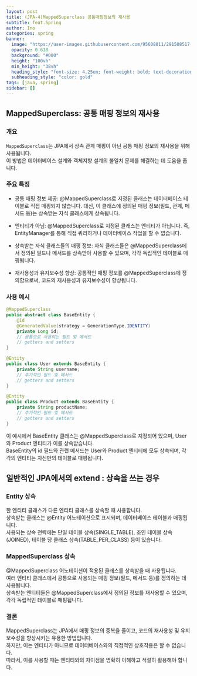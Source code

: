 ```yaml
---
layout: post
title: (JPA-4)MappedSuperclass 공통매핑정보의 재사용
subtitle: feat.Spring
author: Ino
categories: spring
banner:
  image: "https://user-images.githubusercontent.com/95608811/291508517-1966009e-4c10-4089-a793-f3f778f31809.png"
  opacity: 0.618
  background: "#000"
  height: "100vh"
  min_height: "38vh"
  heading_style: "font-size: 4.25em; font-weight: bold; text-decoration: underline"
  subheading_style: "color: gold"
tags: [java, spring]
sidebar: []
---
```


## MappedSuperclass: 공통 매핑 정보의 재사용

### 개요

`MappedSuperclass`는 JPA에서 상속 관계 매핑이 아닌 공통 매핑 정보의 재사용을 위해 사용됩니다.   
이 방법은 데이터베이스 설계와 객체지향 설계의 불일치 문제를 해결하는 데 도움을 줍니다.    


### 주요 특징
- 공통 매핑 정보 제공: @MappedSuperclass로 지정된 클래스는 데이터베이스 테이블로 직접 매핑되지 않습니다.
대신, 이 클래스에 정의된 매핑 정보(필드, 관계, 메서드 등)는 상속받는 자식 클래스에게 상속됩니다.    

- 엔티티가 아님: @MappedSuperclass로 지정된 클래스는 엔티티가 아닙니다. 즉, EntityManager를 통해 직접 쿼리하거나 데이터베이스 작업을 할 수 없습니다.

- 상속받는 자식 클래스들의 매핑 정보: 자식 클래스들은 @MappedSuperclass에서 정의된 필드나 메서드를 상속받아 사용할 수 있으며, 각각 독립적인 테이블로 매핑됩니다.

- 재사용성과 유지보수성 향상: 공통적인 매핑 정보를 @MappedSuperclass에 정의함으로써, 코드의 재사용성과 유지보수성이 향상됩니다.

### 사용 예시

```java
@MappedSuperclass
public abstract class BaseEntity {
    @Id
    @GeneratedValue(strategy = GenerationType.IDENTITY)
    private Long id;
    // 공통으로 사용되는 필드 및 메서드
    // getters and setters
}

@Entity
public class User extends BaseEntity {
    private String username;
    // 추가적인 필드 및 메서드
    // getters and setters
}

@Entity
public class Product extends BaseEntity {
    private String productName;
    // 추가적인 필드 및 메서드
    // getters and setters
}

```
이 예시에서 BaseEntity 클래스는 @MappedSuperclass로 지정되어 있으며, User와 Product 엔티티가 이를 상속받습니다.     
BaseEntity의 id 필드와 관련 메서드는 User와 Product 엔티티에 모두 상속되며, 각각의 엔티티는 자신만의 테이블로 매핑됩니다.

## 일반적인 JPA에서의 extend : 상속을 쓰는 경우

### Entity 상속
한 엔티티 클래스가 다른 엔티티 클래스를 상속할 때 사용합니다.     
상속받는 클래스는 @Entity 어노테이션으로 표시되며, 데이터베이스 테이블과 매핑됩니다.     
사용되는 상속 전략에는 단일 테이블 상속(SINGLE_TABLE), 조인 테이블 상속(JOINED), 테이블 당 클래스 상속(TABLE_PER_CLASS) 등이 있습니다.

### MappedSuperclass 상속
@MappedSuperclass 어노테이션이 적용된 클래스를 상속받을 때 사용됩니다.    
여러 엔티티 클래스에서 공통으로 사용되는 매핑 정보(필드, 메서드 등)를 정의하는 데 사용됩니다.     
상속받는 엔티티들은 @MappedSuperclass에서 정의된 정보를 재사용할 수 있으며, 각각 독립적인 테이블로 매핑됩니다.

### 결론
MappedSuperclass는 JPA에서 매핑 정보의 중복을 줄이고, 코드의 재사용성 및 유지보수성을 향상시키는 유용한 방법입니다.   
하지만, 이는 엔티티가 아니므로 데이터베이스와의 직접적인 상호작용은 할 수 없습니다.     
따라서, 이를 사용할 때는 엔티티와의 차이점을 명확히 이해하고 적절히 활용해야 합니다.
